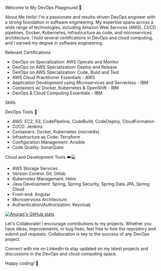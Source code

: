 Welcome to My DevOps Playground 🚀

About Me
Hello! I'm a passionate and results-driven DevOps engineer with a strong foundation in software engineering. My expertise spans across a wide range of technologies, including Amazon Web Services (AWS), CI/CD pipelines, Docker, Kubernetes, infrastructure as code, and microservices architecture. I hold several certifications in DevOps and cloud computing, and I earned my degree in software engineering.

Relevant Certifications
* DevOps on Specialization: AWS Operate and Monitor
* DevOps on AWS Specialization: Deploy and Release
* DevOps on AWS Specialization: Code, Build and Test
* AWS Cloud Practitioner Essentials - AWS
* Application Development using Microservices and Serverless - IBM
* Containers w/ Docker, Kubernetes & OpenShift - IBM
* DevOps & Cloud Computing Essentials - IBM

Skills

DevOps Tools 🚀

* AWS: EC2, S3, CodePipeline, CodeBuild, CodeDeploy, CloudFormation
* CI/CD: Jenkins
* Containers: Docker, Kubernetes (microk8s)
* Infrastructure as Code: Terraform
* Configuration Management: Ansible
* Code Quality: SonarQube

Cloud and Development Tools ☁️💻

* AWS Storage Services
* Version Control: Git, Gitlab
* Kubernetes Management: Helm
* Java Development: Spring, Spring Security, Spring Data JPA, Spring Cloud
* Front-end: Angular
* Microservices Architecture
* Authentication/Authorization: Keycloak

[![Anurag's GitHub stats](https://github-readme-stats.vercel.app/api?username=KhaledSaiidi&hide=rank)](https://github.com/anuraghazra/github-readme-stats)

Let's Collaborate!
I encourage contributions to my projects. Whether you have ideas, improvements, or bug fixes, feel free to fork the repository and submit pull requests. Collaboration is key to the success of any DevOps project.

Connect with me on LinkedIn to stay updated on my latest projects and discussions in the DevOps and cloud computing space.

Happy coding! 🚀
